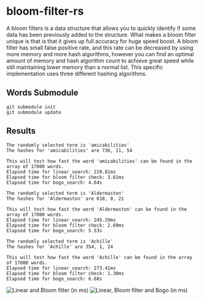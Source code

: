 # bloom-filter-rs
A bloom filters is a data structure that allows you to quickly identify if some data has been previously added to the structure.
What makes a bloom filter unique is that is that it gives up full accuracy for huge speed boost.
A bloom filter has small false positive rate, and this rate can be decreased by using more memory and more hash algorithms, however you can find an optimal amount of memory and hash algorithm count to achieve great speed while still maintaining lower memory than a normal list.
This specific implementation uses three different hashing algorithms.

## Words Submodule
```
git submodule init
git submodule update
```

## Results
```
The randomly selected term is 'amicabilities'
The hashes for 'amicabilities' are 736, 11, 54

This will test how fast the word 'amicabilities' can be found in the array of 17000 words.
Elapsed time for linear_search: 220.81ms
Elapsed time for bloom filter check: 3.61ms
Elapsed time for bogo_search: 4.64s
```
```
The randomly selected term is 'Aldermaston'
The hashes for 'Aldermaston' are 618, 0, 21

This will test how fast the word 'Aldermaston' can be found in the array of 17000 words.
Elapsed time for linear_search: 245.29ms
Elapsed time for bloom filter check: 2.69ms
Elapsed time for bogo_search: 5.53s
```
```
The randomly selected term is 'Achille'
The hashes for 'Achille' are 354, 1, 24

This will test how fast the word 'Achille' can be found in the array of 17000 words.
Elapsed time for linear_search: 273.41ms
Elapsed time for bloom filter check: 1.30ms
Elapsed time for bogo_search: 6.68s
```


![Linear and Bloom filter (in ms)](https://user-images.githubusercontent.com/35516367/202334238-5aaa4157-d613-4ace-bcaa-c28c0cadb3a1.png)
![Linear, Bloom filter and Bogo (in ms)](https://user-images.githubusercontent.com/35516367/202334239-55aabb02-b24b-4091-99b3-b86ea67a9dfc.png)


